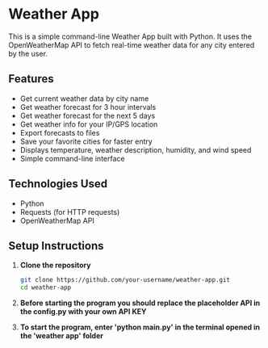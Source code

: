 # **Weather App**

This is a simple command-line Weather App built with Python. It uses the OpenWeatherMap API to fetch real-time weather data for any city entered by the user.

## **Features**

- Get current weather data by city name
- Get weather forecast for 3 hour intervals
- Get weather forecast for the next 5 days
- Get weather info for your IP/GPS location
- Export forecasts to files
- Save your favorite cities for faster entry
- Displays temperature, weather description, humidity, and wind speed
- Simple command-line interface

## **Technologies Used**

- Python
- Requests (for HTTP requests)
- OpenWeatherMap API

## **Setup Instructions**

1. **Clone the repository**
   ```bash
   git clone https://github.com/your-username/weather-app.git
   cd weather-app

2. **Before starting the program you should replace the placeholder API in the config.py with your own API KEY**

3. **To start the program, enter 'python main.py' in the terminal opened in the 'weather app' folder**
